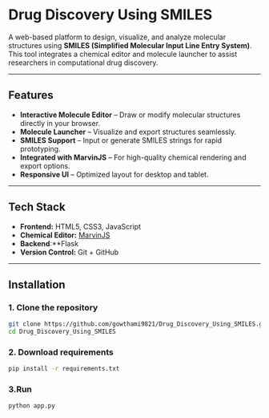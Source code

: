 # Drug Discovery Using SMILES

A web-based platform to design, visualize, and analyze molecular structures using **SMILES (Simplified Molecular Input Line Entry System)**. This tool integrates a chemical editor and molecule launcher to assist researchers in computational drug discovery.

---

## Features

- **Interactive Molecule Editor** – Draw or modify molecular structures directly in your browser.
- **Molecule Launcher** – Visualize and export structures seamlessly.
- **SMILES Support** – Input or generate SMILES strings for rapid prototyping.
- **Integrated with MarvinJS** – For high-quality chemical rendering and export options.
- **Responsive UI** – Optimized layout for desktop and tablet.

---

## Tech Stack

- **Frontend:** HTML5, CSS3, JavaScript  
- **Chemical Editor:** [MarvinJS](https://chemaxon.com/products/marvin-js)  
- **Backend**:**Flask 
- **Version Control:** Git + GitHub  

---

## Installation

### 1. Clone the repository
```bash
git clone https://github.com/gowthami9821/Drug_Discovery_Using_SMILES.git
cd Drug_Discovery_Using_SMILES
```
### 2. Download requirements
```bash
pip install -r requirements.txt
```
### 3.Run
```bash
python app.py
```


